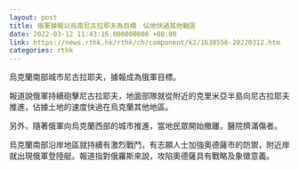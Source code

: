 ```yaml
---
layout: post
title: 俄軍據報以烏南尼古拉耶夫為目標　佔地快過其他戰區
date: 2022-03-12 11:43:16.000000000 +08:00
link: https://news.rthk.hk/rthk/ch/component/k2/1638556-20220312.htm
categories: rthk
---
```


烏克蘭南部城市尼古拉耶夫，據報成為俄軍目標。

報道說俄軍持續砲擊尼古拉耶夫，地面部隊就從附近的克里米亞半島向尼古拉耶夫推進，佔據土地的速度快過在烏克蘭其他地區。

另外，隨著俄軍向烏克蘭西部的城市推進，當地民眾開始撤離，醫院擠滿傷者。

烏克蘭南部沿岸地區就持續有激烈戰鬥，有志願人士加強奧德薩市的防禦，附近岸就出現俄軍登陸艇。報道指對俄羅斯來說，攻陷奧德薩具有戰略及象徵意義。

